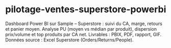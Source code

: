# pilotage-ventes-superstore-powerbi
Dashboard Power BI sur Sample – Superstore : suivi du CA, marge, retours et panier moyen. Analyse PU (moyen vs médian par produit), dispersion prix/volume et top produits par CA net. Livrables : PBIX, PDF, rapport, GIF. Données source : Excel Superstore (Orders/Returns/People).
